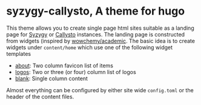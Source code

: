 # syzygy-callysto, A theme for hugo

This theme allows you to create single page html sites suitable as a landing
page for [Syzygy](https://syzygy.ca) or [Callysto](https://callysto.ca)
instances. The landing page is constructed from widgets (inspired by
[wowchemy/academic](https://wowchemy.com/). The basic idea is to create widgets
under `content/home` which use one of the following widget templates

* [about](./layouts/partials/widgets/about.html): Two column favicon list of
  items
* [logos](./layouts/partials/widgets/logos.html): Two or three (or four) column
  list of logos
* [blank](./layouts/partials/widgets/blank.html): Single column content

Almost everything can be configured by either site wide `config.toml` or the
header of the content files.
